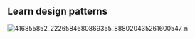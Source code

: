 ## Learn design patterns 
![416855852_2226584680869355_888020435261600547_n](https://github.com/PhanVan1412/design-patterns-/assets/78302749/81cb5224-8387-48d0-9ae0-6b79cd216a64)
